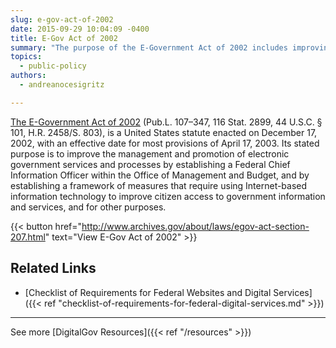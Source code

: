```yaml
---
slug: e-gov-act-of-2002
date: 2015-09-29 10:04:09 -0400
title: E-Gov Act of 2002
summary: "The purpose of the E-Government Act of 2002 includes improving the management and promotion of electronic government services and processes, and establishing a framework of measures that require using Internet-based information technology to improve citizen access to government information and services."
topics:
  - public-policy
authors:
  - andreanocesigritz

---
```


[The E-Government Act of 2002](https://www.archives.gov/about/laws/egov-act-section-207.html) (Pub.L. 107–347, 116 Stat. 2899, 44 U.S.C. § 101, H.R. 2458/S. 803), is a United States statute enacted on December 17, 2002, with an effective date for most provisions of April 17, 2003. Its stated purpose is to improve the management and promotion of electronic government services and processes by establishing a Federal Chief Information Officer within the Office of Management and Budget, and by establishing a framework of measures that require using Internet-based information technology to improve citizen access to government information and services, and for other purposes.

{{< button href="http://www.archives.gov/about/laws/egov-act-section-207.html" text="View E-Gov Act of 2002" >}}

## Related Links

- [Checklist of Requirements for Federal Websites and Digital Services]({{< ref "checklist-of-requirements-for-federal-digital-services.md" >}})

---

See more [DigitalGov Resources]({{< ref "/resources" >}})
